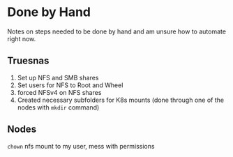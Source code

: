 # Done by Hand
Notes on steps needed to be done by hand and am unsure how to automate right now. 


## Truesnas
1. Set up NFS and SMB shares
2. Set users for NFS to Root and Wheel
3. forced NFSv4 on NFS shares
4. Created necessary subfolders for K8s mounts (done through one of the nodes with `mkdir` command)

## Nodes
`chown` nfs mount to my user, mess with permissions
